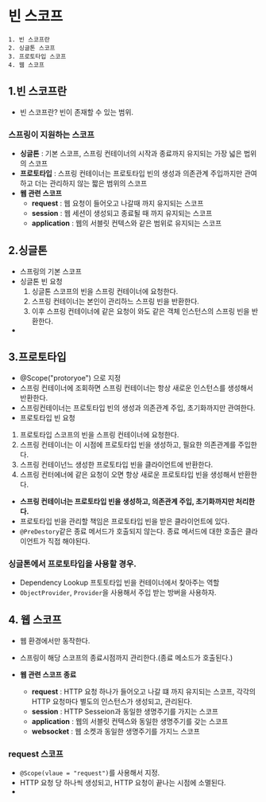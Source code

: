 # 빈 스코프
```
1. 빈 스코프란
2. 싱글톤 스코프
3. 프로토타입 스코프
4. 웹 스코프
```
## 1.빈 스코프란
- 빈 스코프란? 빈이 존재할 수 있는 범위.

### **스프링이 지원하는 스코프**
- **싱글톤** : 기본 스코프, 스프링 컨테이너의 시작과 종료까지 유지되는 가장 넓은 법위의 스코프
- **프로토타입** : 스프링 컨테이너는 프로토타입 빈의 생성과 의존관계 주입까지만 관여하고 더는 관리하지 않는 짧은 범위의 스코프
- **웹 관련 스코프**
  - **request** : 웹 요청이 들어오고 나갈때 까지 유지되는 스코프
  - **session** : 웹 세션이 생성되고 종료될 때 까지 유지되는 스코프
  - **application** : 웹의 서블릿 컨텍스와 같은 범위로 유지되는 스코프

## 2.싱글톤
- 스프링의 기본 스코프
- 싱글톤 빈 요청
  1. 싱글톤 스코프의 빈을 스프링 컨테이너에 요청한다.
   2. 스프링 컨테이너는 본인이 관리하느 스프링 빈을 반환한다.
   3. 이후 스프링 컨테이너에 같은 요청이 와도 같은 객체 인스턴스의 스프링 빈을 반환한다.
- 


## 3.프로토타입
- @Scope("protoryoe") 으로 지정
- 스프링 컨테이너에 조회하면 스프링 컨테이너는 항상 새로운 인스턴스를 생성해서 반환한다.
- 스프링컨테이너는 프로토타입 빈의 생성과 의존관계 주입, 초기화까지만 관여한다.
-  프로토타입 빈 요청
  1. 프로토타입 스코프의 빈을 스프링 컨테이너에 요청한다.
  2. 스프링 컨테이너는 이 시점에 프로토타입 빈을 생성하고, 필요한 의존관계를 주입한다.
  3. 스프링 컨테이넌느 생성한 프로토타입 빈을 클라이언트에 반환한다.
  4. 스프링 컨터에너에 같은 요청이 오면 항상 새로운 프로토타입 빈을 생성해서 반환한다.
- **스프링 컨테이너는 프로토타입 빈을 생성하고, 의존관계 주입, 초기화까지만 처리한다.**
- 프로토타입 빈을 관리할 책임은 프로토타입 빈을 받은 클라이언트에 있다.
- `@PreDestory`같은 종료 메서드가 호출되지 않는다. 종료 메서드에 대한 호출은 클라이언트가 직접 해야된다.

### 싱글톤에서 프로토타입을 사용할 경우.
- Dependency Lookup 프토토타입 빈을 컨테이너에서 찾아주는 역할
- `ObjectProvider`, `Provider`을 사용해서 주입 받는 방버을 사용하자.

## 4. 웹 스코프
- 웹 환경에서만 동작한다.
- 스프링이 해당 스코프의 종료시점까지 관리한다.(종료 메소드가 호출된다.)

- **웹 관련 스코프 종료**
  - **request** : HTTP 요청 하나가 들어오고 나갈 떄 까지 유지되는 스코프, 각각의 HTTP 요청마다 별도의 인스턴스가 생성되고, 관리된다.
  - **session** : HTTP Sesseion과 동일한 생명주기를 가지는 스코프
  - **application** : 웹의 서블릿 컨텍스와 동일한 생명주기를 갖는 스코프
  - **websocket** : 웹 소켓과 동일한 생명주기를 가지느 스코프

### request 스코프
- `@Scope(vlaue = "request")`를 사용해서 지정.
- HTTP 요청 당 하나씩 생성되고, HTTP 요청이 끝나는 시점에 소멸된다.
- 